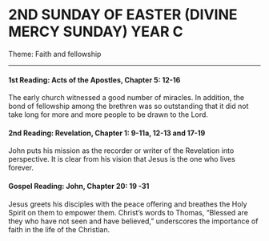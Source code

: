 # 2ND SUNDAY OF EASTER (DIVINE MERCY SUNDAY) YEAR C
Theme: Faith and fellowship

---

#### 1st Reading: Acts of the Apostles, Chapter 5: 12-16

The early church witnessed a good number of miracles. In addition, the bond of fellowship among the brethren was so outstanding that it did not take long for more and more people to be drawn to the Lord.

#### 2nd Reading: Revelation, Chapter 1: 9-11a, 12-13 and 17-19

John puts his mission as the recorder or writer of the Revelation into perspective. It is clear from his vision that Jesus is the one who lives forever.

#### Gospel Reading: John, Chapter 20: 19 -31

Jesus greets his disciples with the peace offering and breathes the Holy Spirit on them to empower them. Christ’s words to Thomas, “Blessed are they who have not seen and have believed,” underscores the importance of faith in the life of the Christian.